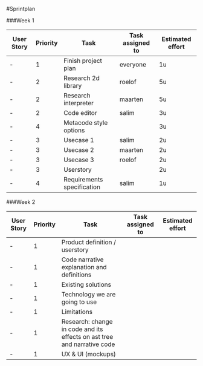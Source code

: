 #Sprintplan

###Week 1

| User Story    | Priority      | Task                           | Task assigned to | Estimated effort |
| ------------- | ------------- | ------------------------------ | ---------------- | ---------------- |
|-|1| Finish project plan | everyone | 1u |
|-|2| Research 2d library| roelof | 5u |
|-|2| Research interpreter| maarten | 5u | 
|-|2| Code editor| salim | 3u | 
|-|4| Metacode style options | | 3u |
|-|3| Usecase 1 | salim | 2u |
|-|3| Usecase 2 | maarten | 2u |
|-|3| Usecase 3 | roelof | 2u |
|-|3| Userstory |  | 2u |
|-|4| Requirements specification | salim | 1u |


###Week 2

| User Story    | Priority      | Task                           | Task assigned to | Estimated effort |
| ------------- | ------------- | ------------------------------ | ---------------- | ---------------- |
|-|1| Product definition / userstory |  |  |
|-|1| Code narrative explanation and definitions |  |  |
|-|1| Existing solutions |  |  |
|-|1| Technology we are going to use |  |  |
|-|1| Limitations |  |  |
|-|1| Research: change in code and its effects on ast tree and narrative code |  |  |
|-|1| UX & UI (mockups) |  |  |
